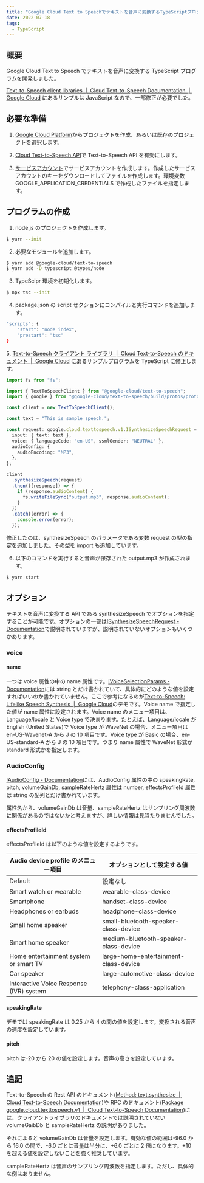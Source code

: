 ```yaml
---
title: "Google Cloud Text to Speechでテキストを音声に変換するTypeScriptプログラムを開発した"
date: 2022-07-18
tags:
  - TypeScript
---
```


## 概要

Google Cloud Text to Speech でテキストを音声に変換する TypeScript プログラムを開発しました。

[Text-to-Speech client libraries  |  Cloud Text-to-Speech Documentation  |  Google Cloud](https://cloud.google.com/text-to-speech/docs/libraries) にあるサンプルは JavaScript なので、一部修正が必要でした。

<!--more-->

## 必要な準備

<!-- - Google Cloud プロジェクトを作成する
- API を有効にする
- API にアクセスするサービスアカウントを作成する -->

1. [Google Cloud Platform](https://console.cloud.google.com/)からプロジェクトを作成、あるいは既存のプロジェクトを選択します。

1. [Cloud Text-to-Speech API](https://console.cloud.google.com/marketplace/product/google/texttospeech.googleapis.com)で
   Text-to-Speech API を有効にします。

1. [サービスアカウント](https://console.cloud.google.com/iam-admin/serviceaccounts)でサービスアカウントを作成します。作成したサービスアカウントのキーをダウンロードしてファイルを作成します。環境変数 GOOGLE_APPLICATION_CREDENTIALS で作成したファイルを指定します。

## プログラムの作成

1. node.js のプロジェクトを作成します。

```sh
$ yarn --init
```

2. 必要なモジュールを追加します。

```sh
$ yarn add @google-cloud/text-to-speech
$ yarn add -D typescript @types/node
```

3. TypeScipr 環境を初期化します。

```sh
$ npx tsc --init
```

4. package.json の script セクションにコンパイルと実行コマンドを追加します。

```sh
"scripts": {
    "start": "node index",
    "prestart": "tsc"
}
```

5, [Text-to-Speech クライアント ライブラリ  |  Cloud Text-to-Speech のドキュメント  |  Google Cloud](https://cloud.google.com/text-to-speech/docs/libraries?hl=ja#using_the_client_library) にあるサンプルプログラムを TypeScript に修正します。

```typescript:index.ts
import fs from "fs";

import { TextToSpeechClient } from "@google-cloud/text-to-speech";
import { google } from "@google-cloud/text-to-speech/build/protos/protos";

const client = new TextToSpeechClient();

const text = "This is sample speech.";

const request: google.cloud.texttospeech.v1.ISynthesizeSpeechRequest = {
  input: { text: text },
  voice: { languageCode: "en-US", ssmlGender: "NEUTRAL" },
  audioConfig: {
    audioEncoding: "MP3",
  },
};

client
  .synthesizeSpeech(request)
  .then(([response]) => {
    if (response.audioContent) {
      fs.writeFileSync("output.mp3", response.audioContent);
    }
  })
  .catch((error) => {
    console.error(error);
  });
```

修正したのは、synthesizeSpeech のパラメータである変数 request の型の指定を追加しました。その型を import も追加しています。

6. 以下のコマンドを実行すると音声が保存された output.mp3 が作成されます。

```sh
$ yarn start
```

## オプション

テキストを音声に変換する API である synthesizeSpeech でオプションを指定することが可能です。オプションの一部は[ISynthesizeSpeechRequest - Documentation](https://googleapis.dev/nodejs/text-to-speech/latest/google.cloud.texttospeech.v1.ISynthesizeSpeechRequest.html)で説明されていますが、説明されていないオプションもいくつかあります。

### voice

#### name

一つは voice 属性の中の name 属性です。[IVoiceSelectionParams - Documentation](https://googleapis.dev/nodejs/text-to-speech/latest/google.cloud.texttospeech.v1.IVoiceSelectionParams.html)には string とだけ書かれていて、具体的にどのような値を設定すればいいのか書かれていません。ここで参考になるのが[Text-to-Speech: Lifelike Speech Synthesis  |  Google Cloud](https://cloud.google.com/text-to-speech)のデモです。Voice name で指定した値が name 属性に設定されます。Voice name のメニュー項目は、Language/locale と Voice type で決まります。たとえば、Language/locale が English (United States)で Voice type が WaveNet の場合、メニュー項目は en-US-Wavenet-A から J の 10 項目です。Voice type が Basic の場合、en-US-standard-A から J の 10 項目です。つまり name 属性で WaveNet 形式か standard 形式かを指定します。

### AudioConfig

[IAudioConfig - Documentation](https://googleapis.dev/nodejs/text-to-speech/latest/google.cloud.texttospeech.v1.IAudioConfig.html)には、AudioConfig 属性の中の speakingRate, pitch, volumeGainDb, sampleRateHertz 属性は number, effectsProfileId 属性は string の配列とだけ書かれています。

属性名から、volumeGainDb は音量、sampleRateHertz はサンプリング周波数に関係があるのではないかと考えますが、詳しい情報は見当たりませんでした。

#### effectsProfileId

effectsProfileId は以下のような値を設定するようです。

| Audio device profile のメニュー項目     | オプションとして設定する値            |
| --------------------------------------- | ------------------------------------- |
| Default                                 | 設定なし                              |
| Smart watch or wearable                 | wearable-class-device                 |
| Smartphone                              | handset-class-device                  |
| Headphones or earbuds                   | headphone-class-device                |
| Small home speaker                      | small-bluetooth-speaker-class-device  |
| Smart home speaker                      | medium-bluetooth-speaker-class-device |
| Home entertainment system or smart TV   | large-home-entertainment-class-device |
| Car speaker                             | large-automotive-class-device         |
| Interactive Voice Response (IVR) system | telephony-class-application           |

#### speakingRate

デモでは speakingRate は 0.25 から 4 の間の値を設定します。変換される音声の速度を設定しています。

#### pitch

pitch は-20 から 20 の値を設定します。音声の高さを設定しています。

## 追記

Text-to-Speech の Rest API のドキュメント([Method: text.synthesize  |  Cloud Text-to-Speech Documentation](https://cloud.google.com/text-to-speech/docs/reference/rest/v1/text/synthesize#SynthesisInput))や RPC のドキュメント([Package google.cloud.texttospeech.v1  |  Cloud Text-to-Speech Documentation](https://cloud.google.com/text-to-speech/docs/reference/rpc/google.cloud.texttospeech.v1#google.cloud.texttospeech.v1.AudioConfig))には、クライアントライブラリのドキュメントでは説明されていない volumeGaibDb と sampleRateHertz の説明がありました。

それによると volumeGainDb は音量を設定します。有効な値の範囲は-96.0 から 16.0 の間で、-6.0 ごとに音量は半分に、+6.0 ごとに 2 倍になります。+10 を超える値を設定しないことを強く推奨しています。

sampleRateHertz は音声のサンプリング周波数を指定します。ただし、具体的な例はありません。
